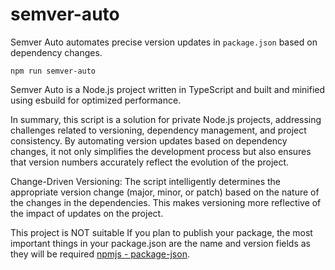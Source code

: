 # semver-auto

Semver Auto automates precise version updates in `package.json` based on dependency changes.

```
npm run semver-auto
```

Semver Auto is a Node.js project written in TypeScript and built and minified using esbuild for optimized performance.

In summary, this script is a solution for private Node.js projects, addressing challenges related to versioning, dependency management, and project consistency. By automating version updates based on dependency changes, it not only simplifies the development process but also ensures that version numbers accurately reflect the evolution of the project.

Change-Driven Versioning: The script intelligently determines the appropriate version change (major, minor, or patch) based on the nature of the changes in the dependencies. This makes versioning more reflective of the impact of updates on the project.

This project is NOT suitable If you plan to publish your package, the most important things in your package.json are the name and version fields as they will be required [npmjs - package-json](https://docs.npmjs.com/cli/v10/configuring-npm/package-json#version).
